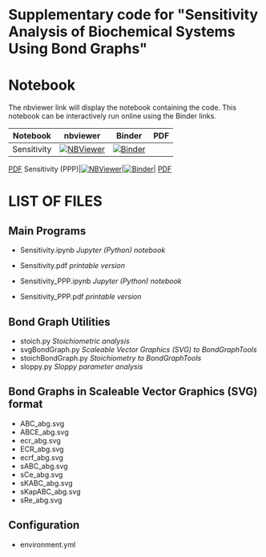 # Supplementary code for "Sensitivity Analysis of Biochemical Systems Using Bond Graphs"


# Notebook

The nbviewer link will display the notebook containing the code. This notebook can be interactively run online using the Binder links.

Notebook | nbviewer | Binder | PDF
--- | --- | --- | ---
Sensitivity|[![NBViewer](https://github.com/jupyter/design/blob/master/logos/Badges/nbviewer_badge.svg)](https://nbviewer.jupyter.org/github/gawthrop/Sensitivity23/blob/main/Sensitivity.ipynb)|[![Binder](https://mybinder.org/badge_logo.svg)](https://mybinder.org/v2/gh/gawthrop/Sensitivity23/main?filepath=Sensitivity.ipynb)|
[PDF](https://github.com/gawthrop/Sensitivity23/blob/main/Sensitivity.pdf)
Sensitivity (PPP)|[![NBViewer](https://github.com/jupyter/design/blob/master/logos/Badges/nbviewer_badge.svg)](https://nbviewer.jupyter.org/github/gawthrop/Sensitivity23/blob/main/Sensitivity_PPP.ipynb)|[![Binder](https://mybinder.org/badge_logo.svg)](https://mybinder.org/v2/gh/gawthrop/Sensitivity23/main?filepath=Sensitivity_PPP.ipynb)| [PDF](https://github.com/gawthrop/Sensitivity23/blob/main/Sensitivity_PPP.pdf)

# LIST OF FILES

## Main Programs

- Sensitivity.ipynb *Jupyter (Python) notebook*
- Sensitivity.pdf  *printable version*

- Sensitivity_PPP.ipynb *Jupyter (Python) notebook*
- Sensitivity_PPP.pdf  *printable version*
  
## Bond Graph Utilities

- stoich.py *Stoichiometric analysis*
- svgBondGraph.py *Scaleable Vector Graphics (SVG) to BondGraphTools*
- stoichBondGraph.py *Stoichiometry to BondGraphTools*
- sloppy.py *Sloppy parameter analysis*

## Bond Graphs in Scaleable Vector Graphics (SVG) format
- ABC_abg.svg
- ABCE_abg.svg
- ecr_abg.svg
- ECR_abg.svg
- ecrf_abg.svg
- sABC_abg.svg
- sCe_abg.svg
- sKABC_abg.svg
- sKapABC_abg.svg
- sRe_abg.svg

## Configuration
- environment.yml
